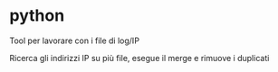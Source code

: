 # python
Tool per lavorare con i file di log/IP

Ricerca gli indirizzi IP su più file, esegue il merge e rimuove i duplicati
